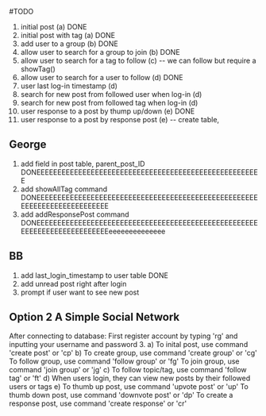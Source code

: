 #TODO

1. initial post (a) DONE
2. initial post with tag (a) DONE
3. add user to a group (b) DONE
4. allow user to search for a group to join (b) DONE
5. allow user to search for a tag to follow (c) -- we can follow but require a showTag()
6. allow user to search for a user to follow (d) DONE
7. user last log-in timestamp (d) 
8. search for new post from followed user when log-in (d)
9. search for new post from followed tag when log-in (d)
10. user response to a post by thump up/down (e) DONE 
11. user response to a post by response post (e) -- create table, 

## George
1. add field in post table, parent_post_ID  DONEEEEEEEEEEEEEEEEEEEEEEEEEEEEEEEEEEEEEEEEEEEEEEEEEEEEEE
2. add showAllTag command DONEEEEEEEEEEEEEEEEEEEEEEEEEEEEEEEEEEEEEEEEEEEEEEEEEEEEEEEEEEEEEEEEEEEEEEEEEE
3. add addResponsePost command DONEEEEEEEEEEEEEEEEEEEEEEEEEEEEEEEEEEEEEEEEEEEEEEEEEEEEEEEEEEEEEEEEEEEEEEEEEEeeeeeeeeeeeeee

## BB
1. add last_login_timestamp to user table   DONE
2. add unread post right after login        
3. prompt if user want to see new post      



## Option 2 A Simple Social Network
After connecting to database:
First register account by typing 'rg' and inputting your username and password
3.  a)  To inital post, use command 'create post' or 'cp'
    b)  To create group, use command 'create group' or 'cg'
        To follow group, use command 'follow group' or 'fg'
        To join group, use command 'join group' or 'jg'
    c)  To follow topic/tag, use command 'follow tag' or 'ft'
    d)  When users login, they can view new posts by their followed users or tags
    e)  To thumb up post, use command 'upvote post' or 'up'
        To thumb down post, use command 'downvote post' or 'dp'
        To create a response post, use command 'create response' or 'cr'